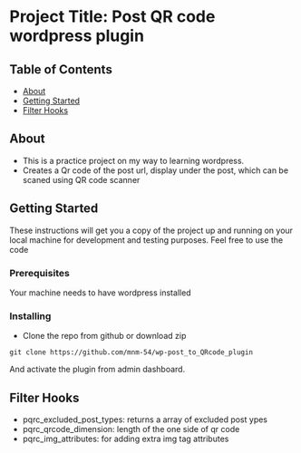 # Project Title: Post QR code wordpress plugin

## Table of Contents

- [About](#about)
- [Getting Started](#getting_started)
- [Filter Hooks](#fhooks)

## About <a name = "about"></a>

- This is a practice project on my way to learning wordpress.
- Creates a Qr code of the post url, display under the post, which can be scaned using QR code scanner

## Getting Started <a name = "getting_started"></a>

These instructions will get you a copy of the project up and running on your local machine for development and testing purposes. Feel free to use the code

### Prerequisites

Your machine needs to have wordpress installed

### Installing

- Clone the repo from github or download zip

```
git clone https://github.com/mnm-54/wp-post_to_QRcode_plugin
```

And activate the plugin from admin dashboard.

## Filter Hooks <a name = "fhooks"></a>

- pqrc_excluded_post_types: returns a array of excluded post ypes
- pqrc_qrcode_dimension: length of the one side of qr code
- pqrc_img_attributes: for adding extra img tag attributes
